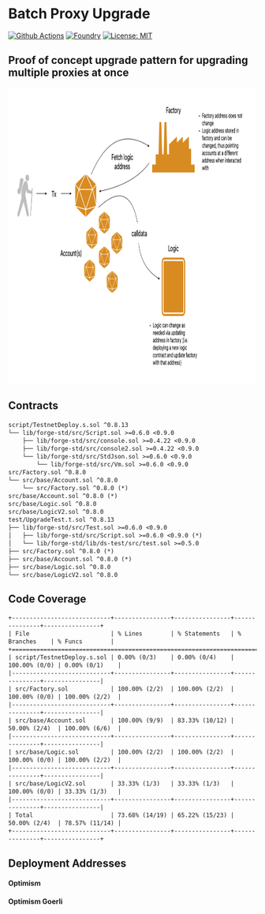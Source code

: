 # Batch Proxy Upgrade

[![Github Actions][gha-badge]][gha] 
[![Foundry][foundry-badge]][foundry] 
[![License: MIT][license-badge]][license]

[gha]: https://github.com/Kwenta/foundry-scaffold/actions
[gha-badge]: https://github.com/Kwenta/foundry-scaffold/actions/workflows/test.yml/badge.svg
[foundry]: https://getfoundry.sh/
[foundry-badge]: https://img.shields.io/badge/Built%20with-Foundry-FFDB1C.svg
[license]: https://opensource.org/licenses/MIT
[license-badge]: https://img.shields.io/badge/License-MIT-blue.svg

## Proof of concept upgrade pattern for upgrading multiple proxies at once

<p align="center">
  <img src="/proxy.png" width="1000" height="600" alt="ProxyDiagram"/>
</p>

## Contracts

```
script/TestnetDeploy.s.sol ^0.8.13
└── lib/forge-std/src/Script.sol >=0.6.0 <0.9.0
    ├── lib/forge-std/src/console.sol >=0.4.22 <0.9.0
    ├── lib/forge-std/src/console2.sol >=0.4.22 <0.9.0
    └── lib/forge-std/src/StdJson.sol >=0.6.0 <0.9.0
        └── lib/forge-std/src/Vm.sol >=0.6.0 <0.9.0
src/Factory.sol ^0.8.0
└── src/base/Account.sol ^0.8.0
    └── src/Factory.sol ^0.8.0 (*)
src/base/Account.sol ^0.8.0 (*)
src/base/Logic.sol ^0.8.0
src/base/LogicV2.sol ^0.8.0
test/UpgradeTest.t.sol ^0.8.13
├── lib/forge-std/src/Test.sol >=0.6.0 <0.9.0
│   ├── lib/forge-std/src/Script.sol >=0.6.0 <0.9.0 (*)
│   └── lib/forge-std/lib/ds-test/src/test.sol >=0.5.0
├── src/Factory.sol ^0.8.0 (*)
├── src/base/Account.sol ^0.8.0 (*)
├── src/base/Logic.sol ^0.8.0
└── src/base/LogicV2.sol ^0.8.0
```

## Code Coverage

```
+----------------------------+----------------+----------------+---------------+----------------+
| File                       | % Lines        | % Statements   | % Branches    | % Funcs        |
+===============================================================================================+
| script/TestnetDeploy.s.sol | 0.00% (0/3)    | 0.00% (0/4)    | 100.00% (0/0) | 0.00% (0/1)    |
|----------------------------+----------------+----------------+---------------+----------------|
| src/Factory.sol            | 100.00% (2/2)  | 100.00% (2/2)  | 100.00% (0/0) | 100.00% (2/2)  |
|----------------------------+----------------+----------------+---------------+----------------|
| src/base/Account.sol       | 100.00% (9/9)  | 83.33% (10/12) | 50.00% (2/4)  | 100.00% (6/6)  |
|----------------------------+----------------+----------------+---------------+----------------|
| src/base/Logic.sol         | 100.00% (2/2)  | 100.00% (2/2)  | 100.00% (0/0) | 100.00% (2/2)  |
|----------------------------+----------------+----------------+---------------+----------------|
| src/base/LogicV2.sol       | 33.33% (1/3)   | 33.33% (1/3)   | 100.00% (0/0) | 33.33% (1/3)   |
|----------------------------+----------------+----------------+---------------+----------------|
| Total                      | 73.68% (14/19) | 65.22% (15/23) | 50.00% (2/4)  | 78.57% (11/14) |
+----------------------------+----------------+----------------+---------------+----------------+
```

## Deployment Addresses

#### Optimism

#### Optimism Goerli
